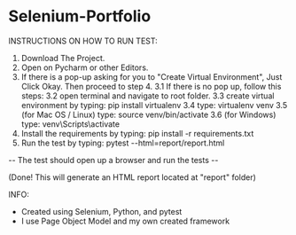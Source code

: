 # Selenium-Portfolio

INSTRUCTIONS ON HOW TO RUN TEST:

1. Download The Project.
2. Open on Pycharm or other Editors.
3. If there is a pop-up asking for you to "Create Virtual Environment", Just Click Okay. Then proceed to step 4.
3.1 If there is no pop up, follow this steps:
3.2 open terminal and navigate to root folder.
3.3 create virtual environment by typing: pip install virtualenv
3.4 type: virtualenv venv
3.5 (for Mac OS / Linux) type: source venv/bin/activate
3.6 (for Windows) type: venv\Scripts\activate
4. Install the requirements by typing: pip install -r requirements.txt
5. Run the test by typing: pytest --html=report/report.html

-- The test should open up a browser and run the tests -- 

(Done! This will generate an HTML report located at "report" folder)


INFO:
- Created using Selenium, Python, and pytest
- I use Page Object Model and my own created framework

